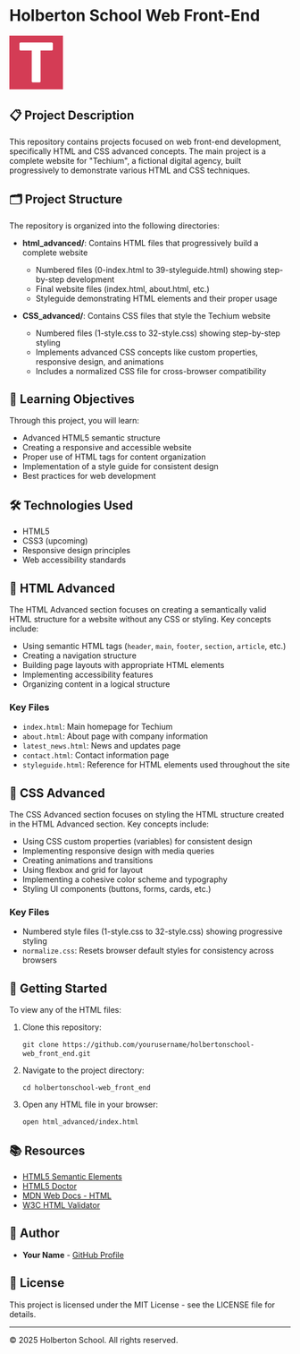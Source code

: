 # Holberton School Web Front-End

![Techium Logo](html_advanced/favicon.png)

## 📋 Project Description

This repository contains projects focused on web front-end development, specifically HTML and CSS advanced concepts. The main project is a complete website for "Techium", a fictional digital agency, built progressively to demonstrate various HTML and CSS techniques.

## 🗂️ Project Structure

The repository is organized into the following directories:

- **html_advanced/**: Contains HTML files that progressively build a complete website
  - Numbered files (0-index.html to 39-styleguide.html) showing step-by-step development
  - Final website files (index.html, about.html, etc.)
  - Styleguide demonstrating HTML elements and their proper usage

- **CSS_advanced/**: Contains CSS files that style the Techium website
  - Numbered files (1-style.css to 32-style.css) showing step-by-step styling
  - Implements advanced CSS concepts like custom properties, responsive design, and animations
  - Includes a normalized CSS file for cross-browser compatibility

## 🎯 Learning Objectives

Through this project, you will learn:

- Advanced HTML5 semantic structure
- Creating a responsive and accessible website
- Proper use of HTML tags for content organization
- Implementation of a style guide for consistent design
- Best practices for web development

## 🛠️ Technologies Used

- HTML5
- CSS3 (upcoming)
- Responsive design principles
- Web accessibility standards

## 📝 HTML Advanced

The HTML Advanced section focuses on creating a semantically valid HTML structure for a website without any CSS or styling. Key concepts include:

- Using semantic HTML tags (`header`, `main`, `footer`, `section`, `article`, etc.)
- Creating a navigation structure
- Building page layouts with appropriate HTML elements
- Implementing accessibility features
- Organizing content in a logical structure

### Key Files

- `index.html`: Main homepage for Techium
- `about.html`: About page with company information
- `latest_news.html`: News and updates page
- `contact.html`: Contact information page
- `styleguide.html`: Reference for HTML elements used throughout the site

## 🎨 CSS Advanced

The CSS Advanced section focuses on styling the HTML structure created in the HTML Advanced section. Key concepts include:

- Using CSS custom properties (variables) for consistent design
- Implementing responsive design with media queries
- Creating animations and transitions
- Using flexbox and grid for layout
- Implementing a cohesive color scheme and typography
- Styling UI components (buttons, forms, cards, etc.)

### Key Files

- Numbered style files (1-style.css to 32-style.css) showing progressive styling
- `normalize.css`: Resets browser default styles for consistency across browsers

## 🚀 Getting Started

To view any of the HTML files:

1. Clone this repository:
   ```
   git clone https://github.com/yourusername/holbertonschool-web_front_end.git
   ```

2. Navigate to the project directory:
   ```
   cd holbertonschool-web_front_end
   ```

3. Open any HTML file in your browser:
   ```
   open html_advanced/index.html
   ```

## 📚 Resources

- [HTML5 Semantic Elements](https://www.w3schools.com/html/html5_semantic_elements.asp)
- [HTML5 Doctor](http://html5doctor.com/)
- [MDN Web Docs - HTML](https://developer.mozilla.org/en-US/docs/Web/HTML)
- [W3C HTML Validator](https://validator.w3.org/)

## 👤 Author

- **Your Name** - [GitHub Profile](https://github.com/yourusername)

## 📄 License

This project is licensed under the MIT License - see the LICENSE file for details.

---

© 2025 Holberton School. All rights reserved.
